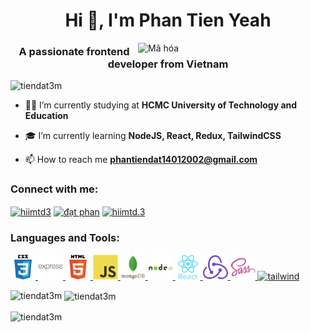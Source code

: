<h1 align="center">Hi 👋, I'm Phan Tien Yeah</h1>
<img align = "right" alt = "Mã hóa" width = "300" src = "https://media.giphy.com/media/bGgsc5mWoryfgKBx1u/giphy.gif">
<h3 align="center">A passionate frontend developer from Vietnam</h3>
<p align="left"> <img src="https://komarev.com/ghpvc/?username=tiendat3m&label=Profile%20views&color=0e75b6&style=flat" alt="tiendat3m" /> </p>

- 👨‍🎓 I’m currently studying at **HCMC University of Technology and Education**

- 🎓 I’m currently learning **NodeJS, React, Redux, TailwindCSS**

- 📫 How to reach me **phantiendat14012002@gmail.com**

<h3 align="left">Connect with me:</h3>
<p align="left">
<a href="https://twitter.com/hiimtd3" target="blank"><img align="center" src="https://raw.githubusercontent.com/rahuldkjain/github-profile-readme-generator/master/src/images/icons/Social/twitter.svg" alt="hiimtd3" height="30" width="40" /></a>
<a href="https://linkedin.com/in/đạt phan" target="blank"><img align="center" src="https://raw.githubusercontent.com/rahuldkjain/github-profile-readme-generator/master/src/images/icons/Social/linked-in-alt.svg" alt="đạt phan" height="30" width="40" /></a>
<a href="https://instagram.com/hiimtd.3" target="blank"><img align="center" src="https://raw.githubusercontent.com/rahuldkjain/github-profile-readme-generator/master/src/images/icons/Social/instagram.svg" alt="hiimtd.3" height="30" width="40" /></a>
</p>

<h3 align="left">Languages and Tools:</h3>
<p align="left"> <a href="https://www.w3schools.com/css/" target="_blank" rel="noreferrer"> <img src="https://raw.githubusercontent.com/devicons/devicon/master/icons/css3/css3-original-wordmark.svg" alt="css3" width="40" height="40"/> </a> <a href="https://expressjs.com" target="_blank" rel="noreferrer"> <img src="https://raw.githubusercontent.com/devicons/devicon/master/icons/express/express-original-wordmark.svg" alt="express" width="40" height="40"/> </a> <a href="https://www.w3.org/html/" target="_blank" rel="noreferrer"> <img src="https://raw.githubusercontent.com/devicons/devicon/master/icons/html5/html5-original-wordmark.svg" alt="html5" width="40" height="40"/> </a> <a href="https://developer.mozilla.org/en-US/docs/Web/JavaScript" target="_blank" rel="noreferrer"> <img src="https://raw.githubusercontent.com/devicons/devicon/master/icons/javascript/javascript-original.svg" alt="javascript" width="40" height="40"/> </a> <a href="https://www.mongodb.com/" target="_blank" rel="noreferrer"> <img src="https://raw.githubusercontent.com/devicons/devicon/master/icons/mongodb/mongodb-original-wordmark.svg" alt="mongodb" width="40" height="40"/> </a> <a href="https://nodejs.org" target="_blank" rel="noreferrer"> <img src="https://raw.githubusercontent.com/devicons/devicon/master/icons/nodejs/nodejs-original-wordmark.svg" alt="nodejs" width="40" height="40"/> </a> <a href="https://reactjs.org/" target="_blank" rel="noreferrer"> <img src="https://raw.githubusercontent.com/devicons/devicon/master/icons/react/react-original-wordmark.svg" alt="react" width="40" height="40"/> </a> <a href="https://redux.js.org" target="_blank" rel="noreferrer"> <img src="https://raw.githubusercontent.com/devicons/devicon/master/icons/redux/redux-original.svg" alt="redux" width="40" height="40"/> </a> <a href="https://sass-lang.com" target="_blank" rel="noreferrer"> <img src="https://raw.githubusercontent.com/devicons/devicon/master/icons/sass/sass-original.svg" alt="sass" width="40" height="40"/> </a> <a href="https://tailwindcss.com/" target="_blank" rel="noreferrer"> <img src="https://www.vectorlogo.zone/logos/tailwindcss/tailwindcss-icon.svg" alt="tailwind" width="40" height="40"/> </a> </p>

<p><img align="left" src="https://github-readme-stats.vercel.app/api/top-langs?username=tiendat3m&show_icons=true&locale=en&layout=compact" alt="tiendat3m" /></p>

<p>&nbsp;<img align="center" src="https://github-readme-stats.vercel.app/api?username=tiendat3m&show_icons=true&locale=en" alt="tiendat3m" /></p>

<p><img align="center" src="https://github-readme-streak-stats.herokuapp.com/?user=tiendat3m&" alt="tiendat3m" /></p>
